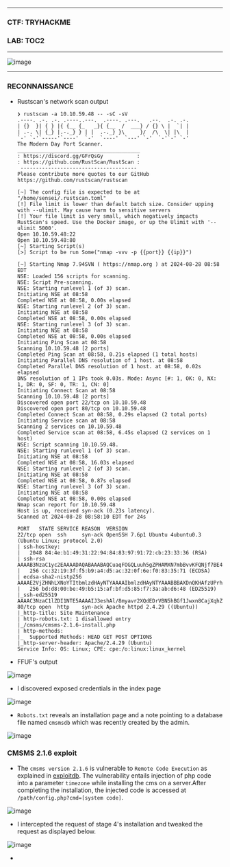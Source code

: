 ---------------------

### CTF: TRYHACKME
### LAB: TOC2

---------------------

![image](https://github.com/user-attachments/assets/e03e69fa-1a99-4bdf-8653-4418f7ba5aa8)

---------------------

### RECONNAISSANCE

- Rustscan's network scan output


      ❯ rustscan -a 10.10.59.48 -- -sC -sV
      .----. .-. .-. .----..---.  .----. .---.   .--.  .-. .-.
      | {}  }| { } |{ {__ {_   _}{ {__  /  ___} / {} \ |  `| |
      | .-. \| {_} |.-._} } | |  .-._} }\     }/  /\  \| |\  |
      `-' `-'`-----'`----'  `-'  `----'  `---' `-'  `-'`-' `-'
      The Modern Day Port Scanner.
      ________________________________________
      : https://discord.gg/GFrQsGy           :
      : https://github.com/RustScan/RustScan :
       --------------------------------------
      Please contribute more quotes to our GitHub https://github.com/rustscan/rustscan
      
      [~] The config file is expected to be at "/home/sensei/.rustscan.toml"
      [!] File limit is lower than default batch size. Consider upping with --ulimit. May cause harm to sensitive servers
      [!] Your file limit is very small, which negatively impacts RustScan's speed. Use the Docker image, or up the Ulimit with '--ulimit 5000'. 
      Open 10.10.59.48:22
      Open 10.10.59.48:80
      [~] Starting Script(s)
      [>] Script to be run Some("nmap -vvv -p {{port}} {{ip}}")
      
      [~] Starting Nmap 7.94SVN ( https://nmap.org ) at 2024-08-28 08:58 EDT
      NSE: Loaded 156 scripts for scanning.
      NSE: Script Pre-scanning.
      NSE: Starting runlevel 1 (of 3) scan.
      Initiating NSE at 08:58
      Completed NSE at 08:58, 0.00s elapsed
      NSE: Starting runlevel 2 (of 3) scan.
      Initiating NSE at 08:58
      Completed NSE at 08:58, 0.00s elapsed
      NSE: Starting runlevel 3 (of 3) scan.
      Initiating NSE at 08:58
      Completed NSE at 08:58, 0.00s elapsed
      Initiating Ping Scan at 08:58
      Scanning 10.10.59.48 [2 ports]
      Completed Ping Scan at 08:58, 0.21s elapsed (1 total hosts)
      Initiating Parallel DNS resolution of 1 host. at 08:58
      Completed Parallel DNS resolution of 1 host. at 08:58, 0.02s elapsed
      DNS resolution of 1 IPs took 0.03s. Mode: Async [#: 1, OK: 0, NX: 1, DR: 0, SF: 0, TR: 1, CN: 0]
      Initiating Connect Scan at 08:58
      Scanning 10.10.59.48 [2 ports]
      Discovered open port 22/tcp on 10.10.59.48
      Discovered open port 80/tcp on 10.10.59.48
      Completed Connect Scan at 08:58, 0.29s elapsed (2 total ports)
      Initiating Service scan at 08:58
      Scanning 2 services on 10.10.59.48
      Completed Service scan at 08:58, 6.45s elapsed (2 services on 1 host)
      NSE: Script scanning 10.10.59.48.
      NSE: Starting runlevel 1 (of 3) scan.
      Initiating NSE at 08:58
      Completed NSE at 08:58, 16.03s elapsed
      NSE: Starting runlevel 2 (of 3) scan.
      Initiating NSE at 08:58
      Completed NSE at 08:58, 0.87s elapsed
      NSE: Starting runlevel 3 (of 3) scan.
      Initiating NSE at 08:58
      Completed NSE at 08:58, 0.00s elapsed
      Nmap scan report for 10.10.59.48
      Host is up, received syn-ack (0.23s latency).
      Scanned at 2024-08-28 08:58:10 EDT for 24s
      
      PORT   STATE SERVICE REASON  VERSION
      22/tcp open  ssh     syn-ack OpenSSH 7.6p1 Ubuntu 4ubuntu0.3 (Ubuntu Linux; protocol 2.0)
      | ssh-hostkey: 
      |   2048 84:4e:b1:49:31:22:94:84:83:97:91:72:cb:23:33:36 (RSA)
      | ssh-rsa AAAAB3NzaC1yc2EAAAADAQABAAABAQCuaqFOGQLuuh5gZPHAMXN7mbBvvKFQNjf7BE4nQcou0kK9vn/2NoMDyr3ZNKRvfG/Q2S+Nk1cew2KYvBN8OmJP0a4iTiQNd2MNftiOvH6zA7DbHD8WcuqoFNVUILB0fR3zHLOTJdZmvUX14TJnlGpd+Zt6wNOH9+EXNZDhjG7f7D/StcxurCuGAwkqQb7/oP5euE5sQaJ31ZnTL4RK4sk7LzXQprPBJa0IjEthBtKhSbKS0XmvzCFcSYNn/RUhFAOBR4WXKRGk9+WKlhj5KUli0BmUB6v9OnTcRZHjVQ7cj/8QoFYh5Ns38DM2oFYibhTGmODK6OeyOQgFe9iNc/KT
      |   256 cc:32:19:3f:f5:b9:a4:d5:ac:32:0f:6e:f0:83:35:71 (ECDSA)
      | ecdsa-sha2-nistp256 AAAAE2VjZHNhLXNoYTItbmlzdHAyNTYAAAAIbmlzdHAyNTYAAABBBAXDnQKHAfzUPrhhICFpTSbE3+bjHgyIEapWhaEZkimi2WdGqPh3+vX7602C3+B4Q+TitOB+YR7xQNmUxk89vac=
      |   256 bd:d8:00:be:49:b5:15:af:bf:d5:85:f7:3a:ab:d6:48 (ED25519)
      |_ssh-ed25519 AAAAC3NzaC1lZDI1NTE5AAAAIJ3eshAl/8myavr2XQdEDrVBN5hBGf1Jwxn8CajXqhZ1
      80/tcp open  http    syn-ack Apache httpd 2.4.29 ((Ubuntu))
      |_http-title: Site Maintenance
      | http-robots.txt: 1 disallowed entry 
      |_/cmsms/cmsms-2.1.6-install.php
      | http-methods: 
      |_  Supported Methods: HEAD GET POST OPTIONS
      |_http-server-header: Apache/2.4.29 (Ubuntu)
      Service Info: OS: Linux; CPE: cpe:/o:linux:linux_kernel

-  FFUF's output

![image](https://github.com/user-attachments/assets/e3ca51a6-3cfc-4127-954c-4dc5449dc1a6)

- I discovered exposed credentials in the index page

![image](https://github.com/user-attachments/assets/a6c8b758-1bf1-48cc-abb4-4eea872f3ced)

- `Robots.txt` reveals an installation page and a note pointing to a database file named `cmsmsdb` which was recently created by the admin.

![image](https://github.com/user-attachments/assets/9b9d47b8-a6bf-4c27-a722-754affe9598e)

### CMSMS 2.1.6 exploit

- The `cmsms version 2.1.6` is vulnerable to `Remote Code Execution` as explained in [exploitdb](https://www.exploit-db.com/exploits/44192). The vulnerability entails injection of php code into a parameter `timezone` while installing the cms on a server.After completing the installation, the injected code is accessed at `/path/config.php?cmd=[system code]`.

![image](https://github.com/user-attachments/assets/1ba899ea-a2d2-4071-90ed-ab09236ac6b7)

- I intercepted the request of stage 4's installation and tweaked the request as displayed below.

![image](https://github.com/user-attachments/assets/01287ece-0eb7-4589-b723-240550f7b7d3)

- 













